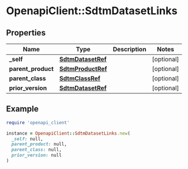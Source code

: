 # OpenapiClient::SdtmDatasetLinks

## Properties

| Name | Type | Description | Notes |
| ---- | ---- | ----------- | ----- |
| **_self** | [**SdtmDatasetRef**](SdtmDatasetRef.md) |  | [optional] |
| **parent_product** | [**SdtmProductRef**](SdtmProductRef.md) |  | [optional] |
| **parent_class** | [**SdtmClassRef**](SdtmClassRef.md) |  | [optional] |
| **prior_version** | [**SdtmDatasetRef**](SdtmDatasetRef.md) |  | [optional] |

## Example

```ruby
require 'openapi_client'

instance = OpenapiClient::SdtmDatasetLinks.new(
  _self: null,
  parent_product: null,
  parent_class: null,
  prior_version: null
)
```

